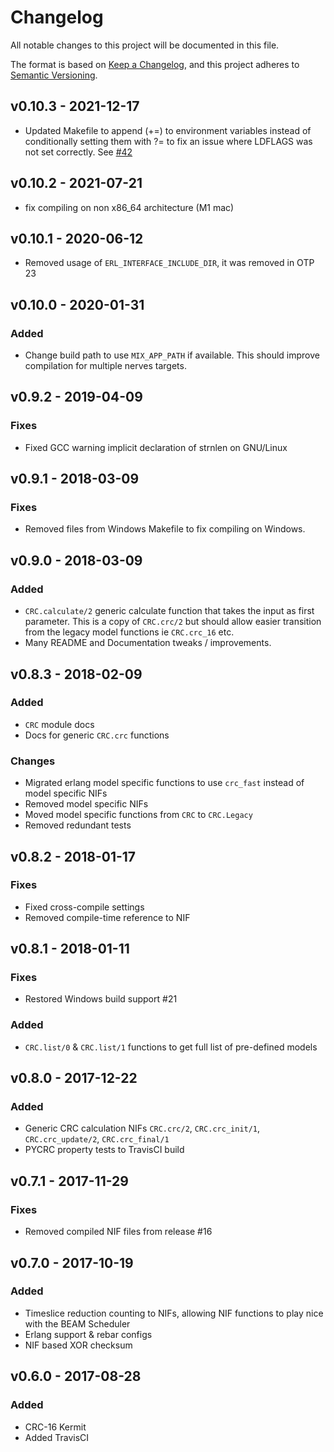 # Changelog

All notable changes to this project will be documented in this file.

The format is based on [Keep a Changelog](https://keepachangelog.com/en/1.0.0/),
and this project adheres to [Semantic Versioning](https://semver.org/spec/v2.0.0.html).

## v0.10.3 - 2021-12-17
- Updated Makefile to append (+=) to environment variables instead of
  conditionally setting them  with ?= to fix an issue where LDFLAGS was not set
  correctly. See [#42](https://github.com/TattdCodeMonkey/crc/issues/42)  

## v0.10.2 - 2021-07-21
- fix compiling on non x86_64 architecture (M1 mac)

## v0.10.1 - 2020-06-12
- Removed usage of `ERL_INTERFACE_INCLUDE_DIR`, it was removed in OTP 23

## v0.10.0 - 2020-01-31
### Added
- Change build path to use `MIX_APP_PATH` if available. This should improve compilation for multiple nerves targets.

## v0.9.2 - 2019-04-09
### Fixes
- Fixed GCC warning implicit declaration of strnlen on GNU/Linux

## v0.9.1 - 2018-03-09
### Fixes
- Removed files from Windows Makefile to fix compiling on Windows.

## v0.9.0 - 2018-03-09
### Added
- `CRC.calculate/2` generic calculate function that takes the input as first
  parameter. This is a copy of `CRC.crc/2` but should allow easier transition
  from the legacy model functions ie `CRC.crc_16` etc.
- Many README and Documentation tweaks / improvements.

## v0.8.3 - 2018-02-09
### Added
- `CRC` module docs
- Docs for generic `CRC.crc` functions
### Changes
- Migrated erlang model specific functions to use `crc_fast` instead of model specific NIFs
- Removed model specific NIFs
- Moved model specific functions from `CRC` to `CRC.Legacy`
- Removed redundant tests

## v0.8.2 - 2018-01-17
### Fixes
- Fixed cross-compile settings
- Removed compile-time reference to NIF

## v0.8.1 - 2018-01-11
### Fixes
- Restored Windows build support #21
### Added
- `CRC.list/0` & `CRC.list/1` functions to get full list of pre-defined models

## v0.8.0 - 2017-12-22
### Added
- Generic CRC calculation NIFs `CRC.crc/2`, `CRC.crc_init/1`, `CRC.crc_update/2`, `CRC.crc_final/1`
- PYCRC property tests to TravisCI build

## v0.7.1 - 2017-11-29
### Fixes
- Removed compiled NIF files from release #16

## v0.7.0 - 2017-10-19
### Added
- Timeslice reduction counting to NIFs, allowing NIF functions to play nice with the BEAM Scheduler
- Erlang support & rebar configs
- NIF based XOR checksum

## v0.6.0 - 2017-08-28
### Added
- CRC-16 Kermit
- Added TravisCI
